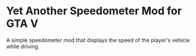 # Yet Another Speedometer Mod for GTA V

A simple speedometer mod that displays the speed of the player's vehicle while driving.
